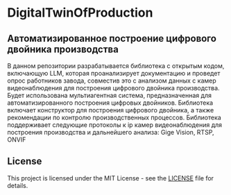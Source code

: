 # DigitalTwinOfProduction
## Автоматизированное построение цифрового двойника производства

В данном репозитории разрабатывается библиотека с открытым кодом, включающую LLM, которая проанализирует документацию и проведет опрос работников завода, совместив это с анализом данных с камер видеонаблюдения для построения цифрового двойника производства. Будет использована мультиагентная система, предназначенная для автоматизированного построения цифровых двойников. Библиотека включает конструктор для построения цифрового двойника, а также рекомендации по контролю производственных процессов.
Библиотека поддерживает следующие протоколы к ip камер видеонаблюдения для построения производства и дальнейшего анализа: Gige Vision, RTSP, ONVIF

## License

This project is licensed under the MIT License - see the [LICENSE](https://github.com/lizaelisaveta/DigitalTwinOfProduction/blob/main/LICENSE) file for details.
